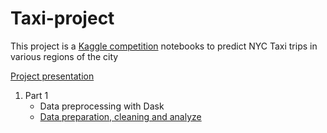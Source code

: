 # Taxi-project

This project is a [Kaggle competition](https://www.kaggle.com/c/yellowtaxi?rvi=1) notebooks to predict NYC Taxi trips in various regions of the city

[Project presentation](http://www.pilotpu.eu/igor.papka/blog/)

1. Part 1
      * Data preprocessing with Dask
    * [Data preparation, cleaning and analyze](https://htmlpreview.github.io/?https://github.com/ipapka/Taxi-project/blob/master/Part_1/C6W1_data_preprocessing.html)
    
